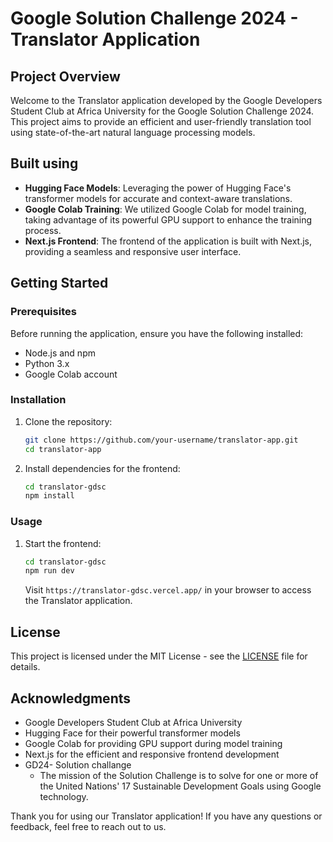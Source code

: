 # Google Solution Challenge 2024 - Translator Application

## Project Overview

Welcome to the Translator application developed by the Google Developers Student Club at Africa University for the Google Solution Challenge 2024. This project aims to provide an efficient and user-friendly translation tool using state-of-the-art natural language processing models.

## Built using

- **Hugging Face Models**: Leveraging the power of Hugging Face's transformer models for accurate and context-aware translations.
- **Google Colab Training**: We utilized Google Colab for model training, taking advantage of its powerful GPU support to enhance the training process.
- **Next.js Frontend**: The frontend of the application is built with Next.js, providing a seamless and responsive user interface.

## Getting Started

### Prerequisites

Before running the application, ensure you have the following installed:

- Node.js and npm
- Python 3.x
- Google Colab account

### Installation

1. Clone the repository:

   ```bash
   git clone https://github.com/your-username/translator-app.git
   cd translator-app
   ```

2. Install dependencies for the frontend:

   ```bash
   cd translator-gdsc
   npm install
   ```

### Usage

1. Start the frontend:

   ```bash
   cd translator-gdsc
   npm run dev
   ```

   Visit `https://translator-gdsc.vercel.app/` in your browser to access the Translator application.

## License

This project is licensed under the MIT License - see the [LICENSE](LICENSE) file for details.

## Acknowledgments

- Google Developers Student Club at Africa University
- Hugging Face for their powerful transformer models
- Google Colab for providing GPU support during model training
- Next.js for the efficient and responsive frontend development
- GD24- Solution challange
  - The mission of the Solution Challenge is to solve for one or more of the United Nations' 17 Sustainable Development Goals using Google technology.

Thank you for using our Translator application! If you have any questions or feedback, feel free to reach out to us.
